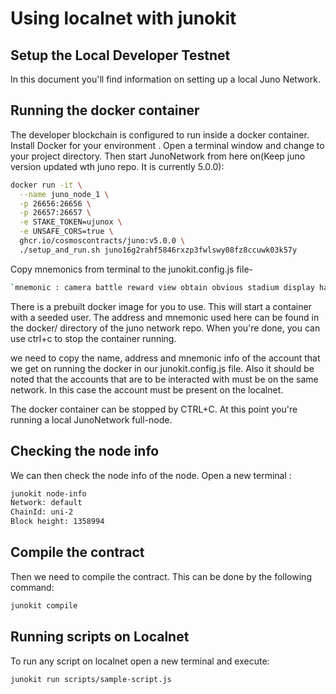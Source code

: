 # Using localnet with junokit

## Setup the Local Developer Testnet

In this document you'll find information on setting up a local Juno Network.

## Running the docker container

The developer blockchain is configured to run inside a docker container. Install Docker for your environment .
Open a terminal window and change to your project directory. Then start JunoNetwork from here on(Keep juno version updated wth juno repo. It is currently 5.0.0):
```bash
docker run -it \
  --name juno_node_1 \
  -p 26656:26656 \
  -p 26657:26657 \
  -e STAKE_TOKEN=ujunox \
  -e UNSAFE_CORS=true \
  ghcr.io/cosmoscontracts/juno:v5.0.0 \
  ./setup_and_run.sh juno16g2rahf5846rxzp3fwlswy08fz8ccuwk03k57y 
```
Copy mnemonics from terminal to the junokit.config.js file- 
```bash
`mnemonic : camera battle reward view obtain obvious stadium display harbor original link trigger venture tip exhibit ladder ride captain breeze replace brand tape narrow recycle`
```
There is a prebuilt docker image for you to use. This will start a container with a seeded user. The address and mnemonic used here can be found in the docker/ directory of the juno network repo. When you're done, you can use ctrl+c to stop the container running.


we need to copy the name, address and mnemonic info of the account that we get on running the docker in our junokit.config.js file. Also it should be noted that the accounts that are to be interacted with must be on the same network. In this case the account must be present on the localnet.

The docker container can be stopped by CTRL+C. At this point you're running a local JunoNetwork full-node. 

## Checking the node info

We can then check the node info of the node. Open a new terminal :

```bash
junokit node-info
Network: default
ChainId: uni-2
Block height: 1358994
```

## Compile the contract

Then we need to compile the contract. This can be done by the following command:

```bash
junokit compile
```

## Running scripts on Localnet

To run any script on localnet open a new terminal and execute:

```bash
junokit run scripts/sample-script.js
```
